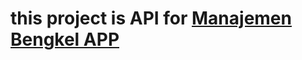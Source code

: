 # this project is API for [Manajemen Bengkel APP](https://github.com/briant24/ManajemenBengkel.git)
